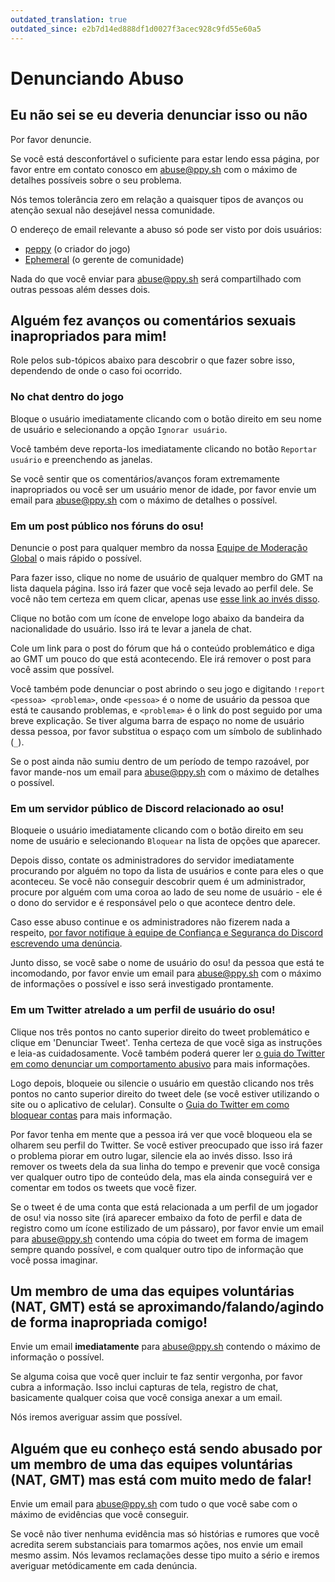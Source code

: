 ```yaml
---
outdated_translation: true
outdated_since: e2b7d14ed888df1d0027f3acec928c9fd55e60a5
---
```


# Denunciando Abuso

## Eu não sei se eu deveria denunciar isso ou não

Por favor denuncie.

Se você está desconfortável o suficiente para estar lendo essa página, por favor entre em contato conosco em [abuse@ppy.sh](mailto:abuse@ppy.sh) com o máximo de detalhes possíveis sobre o seu problema.

Nós temos tolerância zero em relação a quaisquer tipos de avanços ou atenção sexual não desejável nessa comunidade.

O endereço de email relevante a abuso só pode ser visto por dois usuários:

- [peppy](https://osu.ppy.sh/users/2) (o criador do jogo)
- [Ephemeral](https://osu.ppy.sh/users/102335) (o gerente de comunidade)

Nada do que você enviar para [abuse@ppy.sh](mailto:abuse@ppy.sh) será compartilhado com outras pessoas além desses dois.

## Alguém fez avanços ou comentários sexuais inapropriados para mim!

Role pelos sub-tópicos abaixo para descobrir o que fazer sobre isso, dependendo de onde o caso foi ocorrido.

### No chat dentro do jogo

Bloque o usuário imediatamente clicando com o botão direito em seu nome de usuário e selecionando a opção `Ignorar usuário`.

Você também deve reporta-los imediatamente clicando no botão `Reportar usuário` e preenchendo as janelas.

Se você sentir que os comentários/avanços foram extremamente inapropriados ou você ser um usuário menor de idade, por favor envie um email para [abuse@ppy.sh](mailto:abuse@ppy.sh) com o máximo de detalhes o possível.

### Em um post público nos fóruns do osu!

Denuncie o post para qualquer membro da nossa [Equipe de Moderação Global](/wiki/People/Global_Moderation_Team) o mais rápido o possível.

Para fazer isso, clique no nome de usuário de qualquer membro do GMT na lista daquela página. Isso irá fazer que você seja levado ao perfil dele. Se você não tem certeza em quem clicar, apenas use [esse link ao invés disso](https://osu.ppy.sh/users/102335).

Clique no botão com um ícone de envelope logo abaixo da bandeira da nacionalidade do usuário. Isso irá te levar a janela de chat.

Cole um link para o post do fórum que há o conteúdo problemático e diga ao GMT um pouco do que está acontecendo. Ele irá remover o post para você assim que possível.

Você também pode denunciar o post abrindo o seu jogo e digitando `!report <pessoa> <problema>`, onde  `<pessoa>` é o nome de usuário da pessoa que está te causando problemas, e `<problema>` é o link do post seguido por uma breve explicação. Se tiver alguma barra de espaço no nome de usuário dessa pessoa, por favor substitua o espaço com um símbolo de sublinhado (`_`).

Se o post ainda não sumiu dentro de um período de tempo razoável, por favor mande-nos um email para [abuse@ppy.sh](mailto:abuse@ppy.sh) com o máximo de detalhes o possível.

### Em um servidor público de Discord relacionado ao osu!

Bloqueie o usuário imediatamente clicando com o botão direito em seu nome de usuário e selecionando `Bloquear` na lista de opções que aparecer.

Depois disso, contate os administradores do servidor imediatamente procurando por alguém no topo da lista de usuários e conte para eles o que aconteceu. Se você não conseguir descobrir quem é um administrador, procure por alguém com uma coroa ao lado de seu nome de usuário - ele é o dono do servidor e é responsável pelo o que acontece dentro dele.

Caso esse abuso continue e os administradores não fizerem nada a respeito, [por favor notifique à equipe de Confiança e Segurança do Discord escrevendo uma denúncia](https://dis.gd/request).

Junto disso, se você sabe o nome de usuário do osu! da pessoa que está te incomodando, por favor envie um email para [abuse@ppy.sh](mailto:abuse@ppy.sh) com o máximo de informações o possível e isso será investigado prontamente.

### Em um Twitter atrelado a um perfil de usuário do osu!

Clique nos três pontos no canto superior direito do tweet problemático e clique em 'Denunciar Tweet'. Tenha certeza de que você siga as instruções e leia-as cuidadosamente. Você também poderá querer ler [o guia do Twitter em como denunciar um comportamento abusivo](https://help.twitter.com/pt/safety-and-security/report-abusive-behavior) para mais informações.

Logo depois, bloqueie ou silencie o usuário em questão clicando nos três pontos no canto superior direito do tweet dele (se você estiver utilizando o site ou o aplicativo de celular). Consulte o [Guia do Twitter em como bloquear contas](https://help.twitter.com/pt/using-twitter/blocking-and-unblocking-accounts) para mais informação.

Por favor tenha em mente que a pessoa irá ver que você bloqueou ela se olharem seu perfil do Twitter. Se você estiver preocupado que isso irá fazer o problema piorar em outro lugar, silencie ela ao invés disso. Isso irá remover os tweets dela da sua linha do tempo e prevenir que você consiga ver qualquer outro tipo de conteúdo dela, mas ela ainda conseguirá ver e comentar em todos os tweets que você fizer.

Se o tweet é de uma conta que está relacionada a um perfil de um jogador de osu! via nosso site (irá aparecer embaixo da foto de perfil e data de registro como um ícone estilizado de um pássaro), por favor envie um email para [abuse@ppy.sh](mailto:abuse@ppy.sh) contendo uma cópia do tweet em forma de imagem sempre quando possível, e com qualquer outro tipo de informação que você possa imaginar.

## Um membro de uma das equipes voluntárias (NAT, GMT) está se aproximando/falando/agindo de forma inapropriada comigo!

Envie um email **imediatamente** para [abuse@ppy.sh](mailto:abuse@ppy.sh) contendo o máximo de informação o possível.

Se alguma coisa que você quer incluir te faz sentir vergonha, por favor cubra a informação. Isso inclui capturas de tela, registro de chat, basicamente qualquer coisa que você consiga anexar a um email.

Nós iremos averiguar assim que possível.

## Alguém que eu conheço está sendo abusado por um membro de uma das equipes voluntárias (NAT, GMT) mas está com muito medo de falar!

Envie um email para [abuse@ppy.sh](mailto:abuse@ppy.sh) com tudo o que você sabe com o máximo de evidências que você conseguir.

Se você não tiver nenhuma evidência mas só histórias e rumores que você acredita serem substanciais para tomarmos ações, nos envie um email mesmo assim. Nós levamos reclamações desse tipo muito a sério e iremos averiguar metódicamente em cada denúncia.
